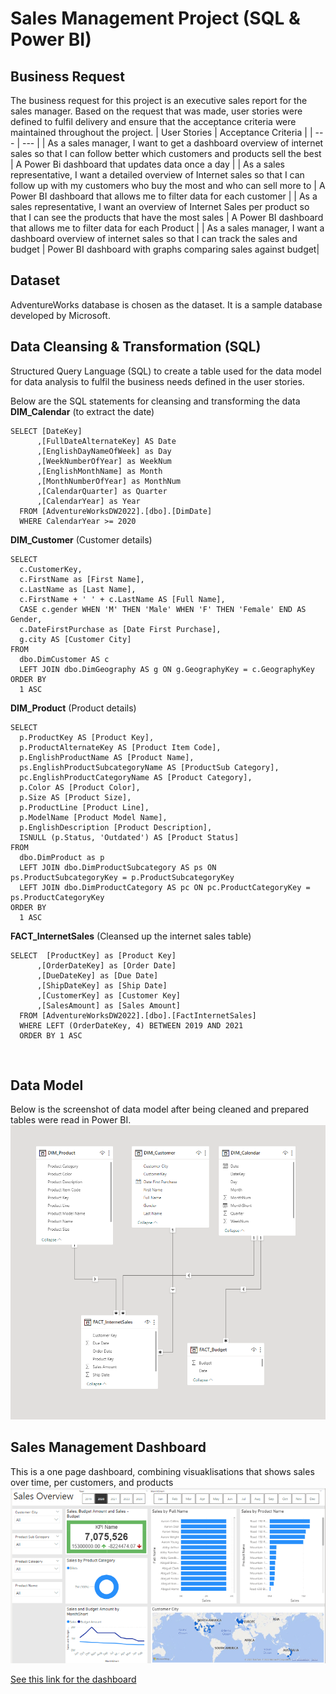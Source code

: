 # Sales Management Project (SQL & Power BI)

## Business Request 
The business request for this project is an executive sales report for the sales manager.
Based on the request that was made, user stories were defined to fulfil delivery and ensure that the acceptance criteria were maintained throughout the project.
| User Stories | Acceptance Criteria |
| --- | --- |
| As a sales manager, I want to get a dashboard overview of internet sales so that I can follow better which customers and products sell the best | A Power Bi dashboard that updates data once a day |
| As a sales representative, I want a detailed overview of Internet sales so that I can follow up with my customers who buy the most and who can sell more to | A Power BI dashboard that allows me to filter data for each customer |
| As a sales representative, I want an overview of Internet Sales per product so that I can see the products that have the most sales | A Power BI dashboard that allows me to filter data for each Product |
| As a sales manager, I want a dashboard overview of internet sales so that I can track the sales and budget | Power BI dashboard with graphs comparing sales against budget|
<br />

## Dataset
AdventureWorks database is chosen as the dataset. It is a sample database developed by Microsoft.
<br />

## Data Cleansing & Transformation (SQL)
Structured Query Language (SQL) to create a table used for the data model for data analysis to fulfil the business needs defined in the user stories.

Below are the SQL statements for cleansing and transforming the data
**DIM_Calendar** (to extract the date)
```
SELECT [DateKey]
      ,[FullDateAlternateKey] AS Date
      ,[EnglishDayNameOfWeek] as Day
      ,[WeekNumberOfYear] as WeekNum
      ,[EnglishMonthName] as Month
      ,[MonthNumberOfYear] as MonthNum
      ,[CalendarQuarter] as Quarter
      ,[CalendarYear] as Year
  FROM [AdventureWorksDW2022].[dbo].[DimDate]
  WHERE CalendarYear >= 2020
```
**DIM_Customer** (Customer details)
```
SELECT 
  c.CustomerKey, 
  c.FirstName as [First Name], 
  c.LastName as [Last Name], 
  c.FirstName + ' ' + c.LastName AS [Full Name], 
  CASE c.gender WHEN 'M' THEN 'Male' WHEN 'F' THEN 'Female' END AS Gender, 
  c.DateFirstPurchase as [Date First Purchase], 
  g.city AS [Customer City] 
FROM 
  dbo.DimCustomer AS c 
  LEFT JOIN dbo.DimGeography AS g ON g.GeographyKey = c.GeographyKey 
ORDER BY 
  1 ASC
```
**DIM_Product** (Product details)
```
SELECT 
  p.ProductKey AS [Product Key], 
  p.ProductAlternateKey AS [Product Item Code], 
  p.EnglishProductName AS [Product Name], 
  ps.EnglishProductSubcategoryName AS [ProductSub Category], 
  pc.EnglishProductCategoryName AS [Product Category], 
  p.Color AS [Product Color], 
  p.Size AS [Product Size], 
  p.ProductLine [Product Line], 
  p.ModelName [Product Model Name], 
  p.EnglishDescription [Product Description], 
  ISNULL (p.Status, 'Outdated') AS [Product Status] 
FROM 
  dbo.DimProduct as p 
  LEFT JOIN dbo.DimProductSubcategory AS ps ON ps.ProductSubcategoryKey = p.ProductSubcategoryKey 
  LEFT JOIN dbo.DimProductCategory AS pc ON pc.ProductCategoryKey = ps.ProductCategoryKey 
ORDER BY 
  1 ASC
```
**FACT_InternetSales** (Cleansed up the internet sales table)
```
SELECT  [ProductKey] as [Product Key]
      ,[OrderDateKey] as [Order Date] 
      ,[DueDateKey] as [Due Date]
      ,[ShipDateKey] as [Ship Date]
      ,[CustomerKey] as [Customer Key]
      ,[SalesAmount] as [Sales Amount]
  FROM [AdventureWorksDW2022].[dbo].[FactInternetSales]
  WHERE LEFT (OrderDateKey, 4) BETWEEN 2019 AND 2021
  ORDER BY 1 ASC
```
<br />

## Data Model
Below is the screenshot of data model after being cleaned and prepared tables were read in Power BI.
![The screenshot of the data model](/assets/images/Relation%20Management.png)
<br />

## Sales Management Dashboard
This is a one page dashboard, combining visuaklisations that shows sales over time, per customers, and products
![Dash board images](/assets/images/Tableau%20dashbord.png)

[See this link for the dashboard](/Sales.pbix)

